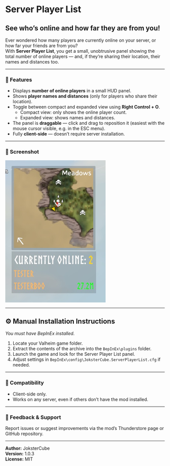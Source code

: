 # Server Player List

## See who’s online and how far they are from you!

Ever wondered how many players are currently online on your server, or how far your friends are from you?  
With **Server Player List**, you get a small, unobtrusive panel showing the total number of online players — and, if they’re sharing their location, their names and distances too.

---

### 🧭 Features

- Displays **number of online players** in a small HUD panel.  
- Shows **player names and distances** (only for players who share their location).  
- Toggle between compact and expanded view using **Right Control + O**.  
  - Compact view: only shows the online player count.  
  - Expanded view: shows names and distances.  
- The panel is **draggable** — click and drag to reposition it (easiest with the mouse cursor visible, e.g. in the ESC menu).  
- Fully **client-side** — doesn’t require server installation.

---

### 📸 Screenshot

![Screenshot](https://raw.githubusercontent.com/JoksterCube/ServerPlayerList/refs/heads/main/Screenshots/screenshot.jpg)

---

## ⚙️ Manual Installation Instructions
*You must have BepInEx installed.*

1. Locate your Valheim game folder.  
2. Extract the contents of the archive into the `BepInEx\plugins` folder.  
3. Launch the game and look for the Server Player List panel.  
4. Adjust settings in `BepInEx\config\JoksterCube.ServerPlayerList.cfg` if needed.

---

### 🧩 Compatibility

- Client-side only.  
- Works on any server, even if others don’t have the mod installed.  

---

### 💬 Feedback & Support

Report issues or suggest improvements via the mod’s Thunderstore page or GitHub repository.

---

**Author:** JoksterCube  
**Version:** 1.0.3  
**License:** MIT  
